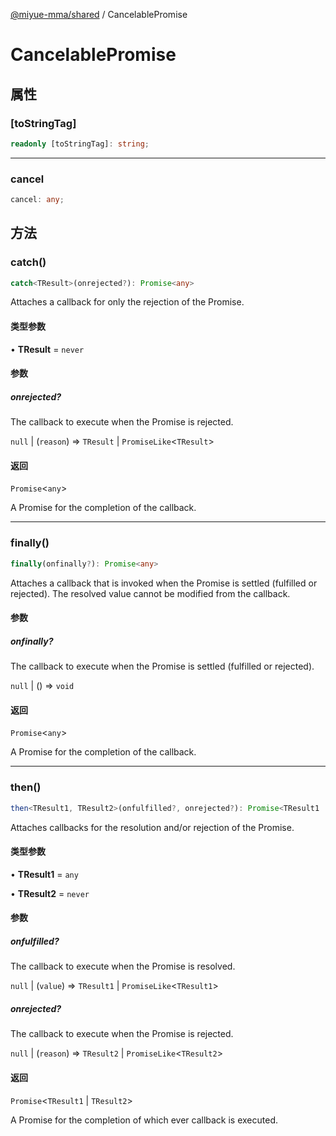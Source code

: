 [@miyue-mma/shared](../index.md) / CancelablePromise

# CancelablePromise

## 属性

### \[toStringTag\]

```ts
readonly [toStringTag]: string;
```

***

### cancel

```ts
cancel: any;
```

## 方法

### catch()

```ts
catch<TResult>(onrejected?): Promise<any>
```

Attaches a callback for only the rejection of the Promise.

#### 类型参数

• **TResult** = `never`

#### 参数

##### onrejected?

The callback to execute when the Promise is rejected.

`null` | (`reason`) => `TResult` \| `PromiseLike`\<`TResult`\>

#### 返回

`Promise`\<`any`\>

A Promise for the completion of the callback.

***

### finally()

```ts
finally(onfinally?): Promise<any>
```

Attaches a callback that is invoked when the Promise is settled (fulfilled or rejected). The
resolved value cannot be modified from the callback.

#### 参数

##### onfinally?

The callback to execute when the Promise is settled (fulfilled or rejected).

`null` | () => `void`

#### 返回

`Promise`\<`any`\>

A Promise for the completion of the callback.

***

### then()

```ts
then<TResult1, TResult2>(onfulfilled?, onrejected?): Promise<TResult1 | TResult2>
```

Attaches callbacks for the resolution and/or rejection of the Promise.

#### 类型参数

• **TResult1** = `any`

• **TResult2** = `never`

#### 参数

##### onfulfilled?

The callback to execute when the Promise is resolved.

`null` | (`value`) => `TResult1` \| `PromiseLike`\<`TResult1`\>

##### onrejected?

The callback to execute when the Promise is rejected.

`null` | (`reason`) => `TResult2` \| `PromiseLike`\<`TResult2`\>

#### 返回

`Promise`\<`TResult1` \| `TResult2`\>

A Promise for the completion of which ever callback is executed.
